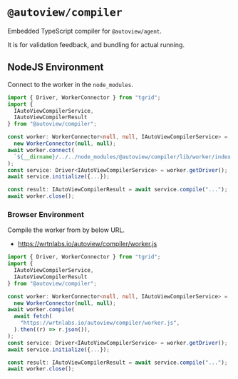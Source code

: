 # `@autoview/compiler`

Embedded TypeScript compiler for `@autoview/agent`.

It is for validation feedback, and bundling for actual running.

## NodeJS Environment
Connect to the worker in the `node_modules`.

```typescript
import { Driver, WorkerConnector } from "tgrid";
import {
  IAutoViewCompilerService,
  IAutoViewCompilerResult
} from "@autoview/compiler";

const worker: WorkerConnector<null, null, IAutoViewCompilerService> =
  new WorkerConnector(null, null);
await worker.connect(
  `${__dirname}/../../node_modules/@autoview/compiler/lib/worker/index.js`,
);
const service: Driver<IAutoViewCompilerService> = worker.getDriver();
await service.initialize({...});

const result: IAutoViewCompilerResult = await service.compile("...");
await worker.close();
```

### Browser Environment
Compile the worker from by below URL.

  - https://wrtnlabs.io/autoview/compiler/worker.js

```typescript
import { Driver, WorkerConnector } from "tgrid";
import {
  IAutoViewCompilerService,
  IAutoViewCompilerResult
} from "@autoview/compiler";

const worker: WorkerConnector<null, null, IAutoViewCompilerService> =
  new WorkerConnector(null, null);
await worker.compile(
  await fetch(
    "https://wrtnlabs.io/autoview/compiler/worker.js",
  ).then((r) => r.json()),
);
const service: Driver<IAutoViewCompilerService> = worker.getDriver();
await service.initialize({...});

const result: IAutoViewCompilerResult = await service.compile("...");
await worker.close();
```

